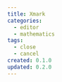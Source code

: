 ```yaml
---
title: Xmark
categories:
  - editor
  - mathematics
tags:
  - close
  - cancel
created: 0.1.0
updated: 0.2.0
---
```

